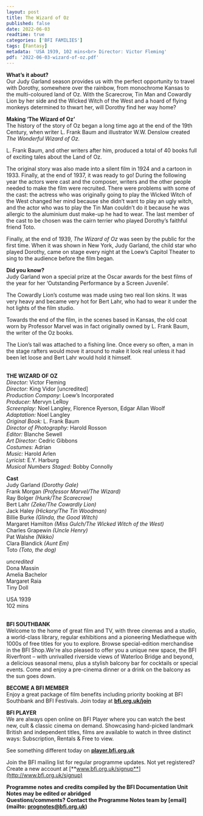 ```yaml
---
layout: post
title: The Wizard of Oz
published: false
date: 2022-06-03
readtime: true
categories: ['BFI FAMILIES']
tags: [Fantasy]
metadata: 'USA 1939, 102 mins<br> Director: Victor Fleming'
pdf: '2022-06-03-wizard-of-oz.pdf'
---
```


**What’s it about?**  
Our Judy Garland season provides us with the perfect opportunity to travel with Dorothy, somewhere over the rainbow, from monochrome Kansas to the multi-coloured land of Oz. With the Scarecrow, Tin Man and Cowardly Lion by her side and the Wicked Witch of the West and a hoard of flying monkeys determined to thwart her, will Dorothy find her way home?


**Making ‘The Wizard of Oz’**  
The history of the story of Oz began a long time ago at the end of the 19th Century, when writer L. Frank Baum and illustrator W.W. Denslow created _The Wonderful Wizard of Oz._

L. Frank Baum, and other writers after him, produced a total of 40 books full of exciting tales about the Land of Oz.

The original story was also made into a silent film in 1924 and a cartoon in 1933. Finally, at the end of 1937, it was ready to go! During the following year the actors were cast and the composer, writers and the other people needed to make the film were recruited. There were problems with some of the cast: the actress who was originally going to play the Wicked Witch of the West changed her mind because she didn’t want to play an ugly witch, and the actor who was to play the Tin Man couldn’t do it because he was allergic to the aluminium dust make-up he had to wear. The last member of the cast to be chosen was the cairn terrier who played Dorothy’s faithful friend Toto.

Finally, at the end of 1939, _The Wizard of Oz_ was seen by the public for the first time. When it was shown in New York, Judy Garland, the child star who played Dorothy, came on stage every night at the Loew’s Capitol Theater to sing to the audience before the film began.

**Did you know?**  
Judy Garland won a special prize at the Oscar awards for the best films of the year for her ‘Outstanding Performance by a Screen Juvenile’.

The Cowardly Lion’s costume was made using two real lion skins. It was very heavy and became very hot for Bert Lahr, who had to wear it under the hot lights of the film studio.

Towards the end of the film, in the scenes based in Kansas, the old coat worn by Professor Marvel was in fact originally owned by L. Frank Baum, the writer of the Oz books.

The Lion’s tail was attached to a fishing line. Once every so often, a man in the stage rafters would move it around to make it look real unless it had been let loose and Bert Lahr would hold it himself.
<br><br>

**THE WIZARD OF OZ**  
_Director:_ Victor Fleming  
_Director:_ King Vidor [uncredited]  
_Production Company:_ Loew’s Incorporated  
_Producer:_ Mervyn LeRoy  
_Screenplay:_ Noel Langley, Florence Ryerson, Edgar Allan Woolf  
_Adaptation:_ Noel Langley  
_Original Book:_ L. Frank Baum  
_Director of Photography:_ Harold Rosson  
_Editor:_ Blanche Sewell  
_Art Director:_ Cedric Gibbons  
_Costumes:_ Adrian  
_Music:_ Harold Arlen  
_Lyricist:_ E.Y. Harburg  
_Musical Numbers Staged:_ Bobby Connolly

**Cast**  
Judy Garland _(Dorothy Gale)_<br>
Frank Morgan _(Professor Marvel/The Wizard)_<br>
Ray Bolger _(Hunk/The Scarecrow)_<br>
Bert Lahr _(Zeke/The Cowardly Lion)_<br>
Jack Haley _(Hickory/The Tin Woodman)_<br>
Billie Burke _(Glinda, the Good Witch)_<br>
Margaret Hamilton _(Miss Gulch/The Wicked Witch of the West)_<br>
Charles Grapewin _(Uncle Henry)_<br>
Pat Walshe _(Nikko)_<br>
Clara Blandick _(Aunt Em)_<br>
Toto _(Toto, the dog)_<br>
  
_uncredited_  
Dona Massin  
Amelia Bachelor  
Margaret Raia  
Tiny Doll  

USA 1939  
102 mins<br>
<br>

**BFI SOUTHBANK**  
Welcome to the home of great film and TV, with three cinemas and a studio, a world-class library, regular exhibitions and a pioneering Mediatheque with 1000s of free titles for you to explore. Browse special-edition merchandise in the BFI Shop.We&#39;re also pleased to offer you a unique new space, the BFI Riverfront – with unrivalled riverside views of Waterloo Bridge and beyond, a delicious seasonal menu, plus a stylish balcony bar for cocktails or special events. Come and enjoy a pre-cinema dinner or a drink on the balcony as the sun goes down.  

**BECOME A BFI MEMBER**  
Enjoy a great package of film benefits including priority booking at BFI Southbank and BFI Festivals. Join today at [**bfi.org.uk/join**](http://www.bfi.org.uk/join)  

**BFI PLAYER**  
 We are always open online on BFI Player where you can watch the best new, cult &amp; classic cinema on demand. Showcasing hand-picked landmark British and independent titles, films are available to watch in three distinct ways: Subscription, Rentals &amp; Free to view.  

See something different today on [**player.bfi.org.uk**](https://player.bfi.org.uk)  

Join the BFI mailing list for regular programme updates. Not yet registered? Create a new account at [**www.bfi.org.uk/signup**](http://www.bfi.org.uk/signup)

**Programme notes and credits compiled by the BFI Documentation Unit  
Notes may be edited or abridged  
Questions/comments? Contact the Programme Notes team by [email](mailto: prognotes@bfi.org.uk)**

<!--stackedit_data:
eyJoaXN0b3J5IjpbLTEzNjUxNDM5MDldfQ==
-->
